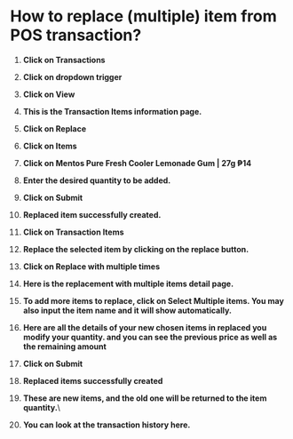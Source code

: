 # How to replace (multiple) item from POS transaction?



1. **Click on Transactions**
2. **Click on dropdown trigger**
3. **Click on View**
4. **This is the Transaction Items information page.**
5. **Click on Replace**
6. **Click on Items**
7. **Click on Mentos Pure Fresh Cooler Lemonade Gum | 27g ₱14**
8. **Enter the desired quantity to be added.**
9. **Click on Submit**
10. **Replaced item successfully created.**
11. **Click on Transaction Items**
12. **Replace the selected item by clicking on the replace button.**
13. **Click on Replace with multiple times**
14. **Here is the replacement with multiple items detail page.**
15. **To add more items to replace, click on Select Multiple items. You may also input the item name and it will show automatically.**
16. **Here are all the details of your new chosen items in replaced you modify your quantity. and you can see the previous price as well as the remaining amount**


17. **Click on Submit**
18. **Replaced items successfully created**
19. **These are new items, and the old one will be returned to the item quantity.**\

20. **You can look at the transaction history here.**
